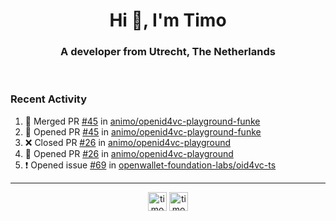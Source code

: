 <h1 align="center">Hi 👋, I'm Timo</h1>
<h3 align="center">A developer from Utrecht, The Netherlands</h3>
<br/>
<!-- https://github.com/rahuldkjain/github-profile-readme-generator --!>

<!--  <p align="left"><img src="https://github-readme-stats.vercel.app/api?username=timoglastra&show_icons=true&count_private=true&" alt="timoglastra" /></p> --!>

<!--
Github language stats
<p align="left"><img src="https://github-readme-stats.vercel.app/api/top-langs/?username=timoglastra&layout=compact" alt="timoglastra" /><p>
-->

<!-- Codestats language stats -->
<!-- <p align="left"><img src="https://codestats-readme.vercel.app/api/top-langs/?username=timoglastra&layout=compact&language_count=12" alt="timoglastra" /><p>    --!>
  
<h3>Recent Activity</h3>

<!--START_SECTION:activity-->
1. 🎉 Merged PR [#45](https://github.com/animo/openid4vc-playground-funke/pull/45) in [animo/openid4vc-playground-funke](https://github.com/animo/openid4vc-playground-funke)
2. 💪 Opened PR [#45](https://github.com/animo/openid4vc-playground-funke/pull/45) in [animo/openid4vc-playground-funke](https://github.com/animo/openid4vc-playground-funke)
3. ❌ Closed PR [#26](https://github.com/animo/openid4vc-playground/pull/26) in [animo/openid4vc-playground](https://github.com/animo/openid4vc-playground)
4. 💪 Opened PR [#26](https://github.com/animo/openid4vc-playground/pull/26) in [animo/openid4vc-playground](https://github.com/animo/openid4vc-playground)
5. ❗ Opened issue [#69](https://github.com/openwallet-foundation-labs/oid4vc-ts/issues/69) in [openwallet-foundation-labs/oid4vc-ts](https://github.com/openwallet-foundation-labs/oid4vc-ts)
<!--END_SECTION:activity-->

---

<p align="center">
<a href="https://twitter.com/timoglastra" target="blank"><img align="center" src="https://cdn.jsdelivr.net/npm/simple-icons@3.0.1/icons/twitter.svg" alt="timoglastra" height="30" width="30" /></a>
<a href="https://linkedin.com/in/timoglastra" target="blank"><img align="center" src="https://cdn.jsdelivr.net/npm/simple-icons@3.0.1/icons/linkedin.svg" alt="timoglastra" height="30" width="30" /></a>
</p>



